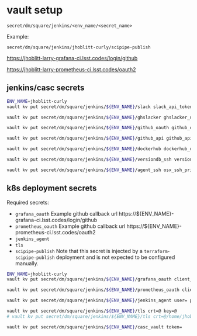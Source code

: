 vault setup
===

    secret/dm/square/jenkins/<env_name/<secret_name>

Example:

    secret/dm/square/jenkins/jhoblitt-curly/scipipe-publish



https://jhoblitt-larry-grafana-ci.lsst.codes/login/github

https://jhoblitt-larry-prometheus-ci.lsst.codes/oauth2


jenkins/casc secrets
---

```bash
ENV_NAME=jhoblitt-curly
vault kv put secret/dm/square/jenkins/${ENV_NAME}/slack slack_api_token=

vault kv put secret/dm/square/jenkins/${ENV_NAME}/ghslacker ghslacker_user= ghslacker_pass=

vault kv put secret/dm/square/jenkins/${ENV_NAME}/github_oauth github_oauth_client_id= github_oauth_client_secret=

vault kv put secret/dm/square/jenkins/${ENV_NAME}/github_api github_api_token=

vault kv put secret/dm/square/jenkins/${ENV_NAME}/dockerhub dockerhub_user= dockerhub_pass=

vault kv put secret/dm/square/jenkins/${ENV_NAME}/versiondb_ssh versiondb_ssh_private_key=@ssh_private_key versiondb_ssh_public_key=@ssh_public_key

vault kv put secret/dm/square/jenkins/${ENV_NAME}/agent_ssh osx_ssh_private_key=@ssh_private_key osx_ssh_public_key=@ssh_public_key osx_ssh_user=
```

k8s deployment secrets
---

Required secrets:

* `grafana_oauth`
    Example github callback url https://${ENV_NAME}-grafana-ci.lsst.codes/login/github
* `prometheus_oauth`
    Example github callback url https://${ENV_NAME}-prometheus-ci.lsst.codes/oauth2
* `jenkins_agent`
* `tls`
* `scipipe-publish`
    Note that this secret is injected by a `terraform-scipipe-publish` deployment and is not expected to be configured manually.

```bash
ENV_NAME=jhoblitt-curly
vault kv put secret/dm/square/jenkins/${ENV_NAME}/grafana_oauth client_id= client_secret=

vault kv put secret/dm/square/jenkins/${ENV_NAME}/prometheus_oauth client_id= client_secret=

vault kv put secret/dm/square/jenkins/${ENV_NAME}/jenkins_agent user= pass=

vault kv put secret/dm/square/jenkins/${ENV_NAME}/tls crt=@ key=@
# vault kv put secret/dm/square/jenkins/${ENV_NAME}/tls crt=@/home/jhoblitt/github/terragrunt-live-test/lsst-certs/lsst.codes/2018/lsst.codes_chain.pem key=@/home/jhoblitt/github/terragrunt-live-test/lsst-certs/lsst.codes/2018/lsst.codes.key

vault kv put secret/dm/square/jenkins/${ENV_NAME}/casc_vault token=
```
